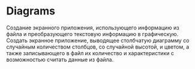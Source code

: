 # Diagrams
Создание экранного приложения, использующего информацию из файла и преобразующего текстовую информацию в графическую.
Cоздать экранное приложение, выводящее столбчатую диаграмму со случайным количеством столбцов, со случайной высотой, и цветом, 
а также записывающего в файл их количество и характеристики с возможностью считать данные из файла.


